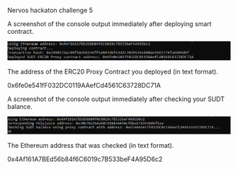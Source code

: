 Nervos hackaton challenge 5

A screenshot of the console output immediately after deploying smart contract.

![Alt text](https://github.com/BCvsv/gitcoin-nervos/blob/main/Nervos%205/ERC20_proxy_deployment.PNG?raw=true)

The address of the ERC20 Proxy Contract you deployed (in text format).

0x6fe0e541fF032DC0119AAefCd4561C63728DC71A

A screenshot of the console output immediately after checking your SUDT balance.

![Alt text](https://github.com/BCvsv/gitcoin-nervos/blob/main/Nervos%205/SUDT_balance_check.PNG?raw=true)

The Ethereum address that was checked (in text format).

0x4Af161A7BEd56b84f6C6019c7B533beF4A95D6c2
